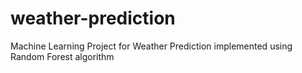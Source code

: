 # weather-prediction
Machine Learning Project for Weather Prediction implemented using Random Forest algorithm
